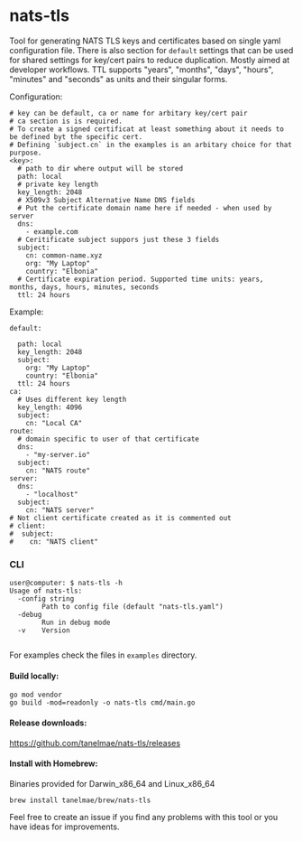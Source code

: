 # nats-tls
Tool for generating NATS TLS keys and certificates based on single yaml configuration file. There is also section for `default` settings that can be used for shared settings for key/cert pairs to reduce duplication. Mostly aimed at developer workflows.
TTL supports "years", "months", "days", "hours", "minutes" and "seconds" as units and their singular forms.

Configuration:
```
# key can be default, ca or name for arbitary key/cert pair
# ca section is is required.
# To create a signed certificat at least something about it needs to be defined byt the specific cert. 
# Defining `subject.cn` in the examples is an arbitary choice for that purpose.
<key>:
  # path to dir where output will be stored	
  path: local
  # private key length
  key_length: 2048
  # X509v3 Subject Alternative Name DNS fields
  # Put the certificate domain name here if needed - when used by server
  dns:
  	- example.com
  # Ceritificate subject suppors just these 3 fields
  subject:
    cn: common-name.xyz
    org: "My Laptop"
    country: "Elbonia"
  # Certificate expiration period. Supported time units: years, months, days, hours, minutes, seconds
  ttl: 24 hours
```

Example:
```
default:

  path: local
  key_length: 2048
  subject:
    org: "My Laptop"
    country: "Elbonia"
  ttl: 24 hours
ca:
  # Uses different key length
  key_length: 4096
  subject:
    cn: "Local CA"
route:
  # domain specific to user of that certificate
  dns:
    - "my-server.io"
  subject:
    cn: "NATS route"
server:
  dns:
    - "localhost"
  subject:
    cn: "NATS server"
# Not client certificate created as it is commented out
# client:
#  subject:
#    cn: "NATS client"
```

### CLI
```
user@computer: $ nats-tls -h
Usage of nats-tls:
  -config string
    	Path to config file (default "nats-tls.yaml")
  -debug
    	Run in debug mode
  -v	Version
 
  ```


For examples check the files in `examples` directory.


#### Build locally:
```
go mod vendor
go build -mod=readonly -o nats-tls cmd/main.go
```

#### Release downloads:
https://github.com/tanelmae/nats-tls/releases

#### Install with Homebrew:

Binaries provided for Darwin_x86_64 and Linux_x86_64
```
brew install tanelmae/brew/nats-tls
```

Feel free to create an issue if you find any problems with this tool or you have ideas for improvements.